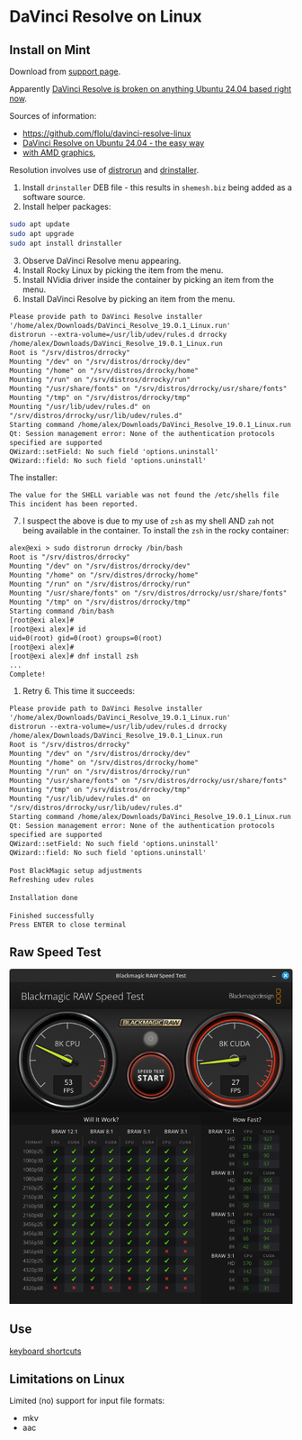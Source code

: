 # DaVinci Resolve on Linux

## Install on Mint

Download from
[support page](https://www.blackmagicdesign.com/support/family/davinci-resolve-and-fusion).

Apparently
[DaVinci Resolve is broken on anything Ubuntu 24.04 based right now](https://www.reddit.com/r/linuxmint/comments/1eljohq/mint_22_and_davinci_resolve/).

Sources of information:

* https://github.com/flolu/davinci-resolve-linux
* [DaVinci Resolve on Ubuntu 24.04 - the easy way](https://www.youtube.com/watch?v=FHnNqtAwJ6M)
* [with AMD graphics](https://forums.linuxmint.com/viewtopic.php?t=426123),

Resolution involves use of [distrorun](https://github.com/Shachar/distrorun)
and [drinstaller](https://github.com/Shachar/drinstaller).

1. Install `drinstaller` DEB file - this results in `shemesh.biz` being added as
a software source.
2. Install helper packages:
```sh
sudo apt update
sudo apt upgrade
sudo apt install drinstaller
```
3. Observe DaVinci Resolve menu appearing.
4. Install Rocky Linux by picking the item from the menu.
5. Install NVidia driver inside the container by picking an item from the menu.
6. Install DaVinci Resolve by picking an item from the menu.

```
Please provide path to DaVinci Resolve installer
'/home/alex/Downloads/DaVinci_Resolve_19.0.1_Linux.run'
distrorun --extra-volume=/usr/lib/udev/rules.d drrocky /home/alex/Downloads/DaVinci_Resolve_19.0.1_Linux.run
Root is "/srv/distros/drrocky"
Mounting "/dev" on "/srv/distros/drrocky/dev"
Mounting "/home" on "/srv/distros/drrocky/home"
Mounting "/run" on "/srv/distros/drrocky/run"
Mounting "/usr/share/fonts" on "/srv/distros/drrocky/usr/share/fonts"
Mounting "/tmp" on "/srv/distros/drrocky/tmp"
Mounting "/usr/lib/udev/rules.d" on "/srv/distros/drrocky/usr/lib/udev/rules.d"
Starting command /home/alex/Downloads/DaVinci_Resolve_19.0.1_Linux.run
Qt: Session management error: None of the authentication protocols specified are supported
QWizard::setField: No such field 'options.uninstall'
QWizard::field: No such field 'options.uninstall'
```

The installer:
```
The value for the SHELL variable was not found the /etc/shells file This incident has been reported.
```

7. I suspect the above is due to my use of `zsh` as my shell AND `zah` not
being available in the container. To install the `zsh` in the rocky container:

```
alex@exi > sudo distrorun drrocky /bin/bash
Root is "/srv/distros/drrocky"
Mounting "/dev" on "/srv/distros/drrocky/dev"
Mounting "/home" on "/srv/distros/drrocky/home"
Mounting "/run" on "/srv/distros/drrocky/run"
Mounting "/usr/share/fonts" on "/srv/distros/drrocky/usr/share/fonts"
Mounting "/tmp" on "/srv/distros/drrocky/tmp"
Starting command /bin/bash
[root@exi alex]#
[root@exi alex]# id
uid=0(root) gid=0(root) groups=0(root)
[root@exi alex]#
[root@exi alex]# dnf install zsh
...
Complete!
```

1.  Retry 6.  This time it succeeds:

```
Please provide path to DaVinci Resolve installer
'/home/alex/Downloads/DaVinci_Resolve_19.0.1_Linux.run'
distrorun --extra-volume=/usr/lib/udev/rules.d drrocky /home/alex/Downloads/DaVinci_Resolve_19.0.1_Linux.run
Root is "/srv/distros/drrocky"
Mounting "/dev" on "/srv/distros/drrocky/dev"
Mounting "/home" on "/srv/distros/drrocky/home"
Mounting "/run" on "/srv/distros/drrocky/run"
Mounting "/usr/share/fonts" on "/srv/distros/drrocky/usr/share/fonts"
Mounting "/tmp" on "/srv/distros/drrocky/tmp"
Mounting "/usr/lib/udev/rules.d" on "/srv/distros/drrocky/usr/lib/udev/rules.d"
Starting command /home/alex/Downloads/DaVinci_Resolve_19.0.1_Linux.run
Qt: Session management error: None of the authentication protocols specified are supported
QWizard::setField: No such field 'options.uninstall'
QWizard::field: No such field 'options.uninstall'

Post BlackMagic setup adjustments
Refreshing udev rules

Installation done

Finished successfully
Press ENTER to close terminal
```

## Raw Speed Test

![raw-speed-test](./raw-speed-test.png)

## Use

[keyboard shortcuts](./kb-shortcuts.txt)

## Limitations on Linux

Limited (no) support for input file formats:

* mkv
* aac
